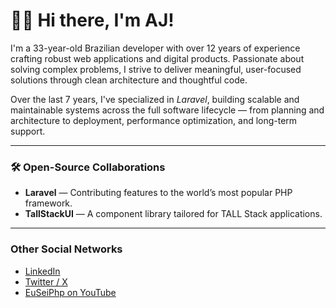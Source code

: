 # 👋🏻 Hi there, I'm AJ!

I'm a 33-year-old Brazilian developer with over 12 years of experience crafting robust web applications and digital products. Passionate about solving complex problems, I strive to deliver meaningful, user-focused solutions through clean architecture and thoughtful code.

Over the last 7 years, I've specialized in *Laravel*, building scalable and maintainable systems across the full software lifecycle — from planning and architecture to deployment, performance optimization, and long-term support.

---

### 🛠️ Open-Source Collaborations

- **Laravel** — Contributing features to the world’s most popular PHP framework.
- **TallStackUI** — A component library tailored for TALL Stack applications.

---

### Other Social Networks

- [LinkedIn](https://linkedin.com/in/devajmeireles)
- [Twitter / X](https://x.com/devajmeireles)
- [EuSeiPhp on YouTube](https://youtube.com/@euseiphp)
